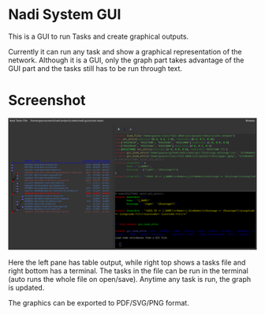 # Nadi System GUI
This is a GUI to run Tasks and create graphical outputs.

Currently it can run any task and show a graphical representation of
the network. Although it is a GUI, only the graph part takes advantage
of the GUI part and the tasks still has to be run through text.

# Screenshot

![Screenshot](./screenshot.png)

Here the left pane has table output, while right top shows a tasks
file and right bottom has a terminal. The tasks in the file can be run
in the terminal (auto runs the whole file on open/save). Anytime any
task is run, the graph is updated.

The graphics can be exported to PDF/SVG/PNG format.
